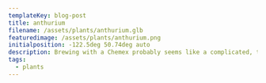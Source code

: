 ```yaml
---
templateKey: blog-post
title: anthurium
filename: /assets/plants/anthurium.glb
featuredimage: /assets/plants/anthurium.png
initialposition: -122.5deg 50.74deg auto
description: Brewing with a Chemex probably seems like a complicated, time-consuming ordeal, but once you get used to the process, it becomes a soothing ritual that's worth the effort every time.
tags:
  - plants
---
```

